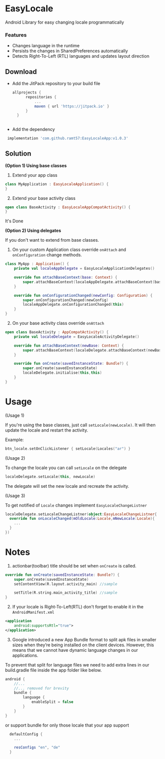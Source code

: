 # EasyLocale 
Android Library for easy changing locale programmatically 

### Features
- Changes language in the runtime
- Persists the changes in SharedPreferences automatically
- Detects Right-To-Left (RTL) languages and updates layout direction

## Download
- Add the JitPack repository to your build file

  ```groovy 
  allprojects {
		repositories {
			...
			maven { url 'https://jitpack.io' }
		}
	}
 
- Add the dependency
 ```groovy 
  implementation 'com.github.ramt57:EasyLocaleApp:v1.0.3'
  ```
    
## Solution
**(Option 1) Using base classes**
1. Extend your app class
```kotlin
class MyApplication : EasyLocaleApplication() {
}
```
2. Extend your base activity class
```kotlin
open class BaseActivity : EasyLocaleAppCompatActivity() {  
}
```
It's Done

**(Option 2) Using delegates**

If you don't want to extend from base classes.
1. On your custom Application class override `onAttach` and `onConfiguration` change methods.
```kotlin
class MyApp : Application() {  
    private val localeAppDelegate = EasyLocaleApplicationDelegates()

    override fun attachBaseContext(base: Context) {
        super.attachBaseContext(localeAppDelegate.attachBaseContext(base))
    }

    override fun onConfigurationChanged(newConfig: Configuration) {
        super.onConfigurationChanged(newConfig)
        localeAppDelegate.onConfigurationChanged(this)
    } 
}
```
2. On your base activity class override `onAttach`
```kotlin
open class BaseActivity : AppCompatActivity() {  
    private val localeDelegate = EasyLocaleActivityDelegate()

    override fun attachBaseContext(newBase: Context) {
        super.attachBaseContext(localeDelegate.attachBaseContext(newBase))
    }

    override fun onCreate(savedInstanceState: Bundle?) {
        super.onCreate(savedInstanceState)
        localeDelegate.initialise(this,this)
    }
}
```
**Usage**
=
(Usage 1)

If you're using the base classes, just call `setLocale(newLocale)`. It will then update the locale and restart the activity.

Example:
```kotlin 
btn_locale.setOnClickListener { setLocale(Locales("ar") }
``` 

(Usage 2)

To change the locale you can call `setLocale` on the delegate
```kotlin 
localeDelegate.setLocale(this, newLocale)
``` 
The delegate will set the new locale and recreate the activity.

(Usage 3)

To get notified of `Locale` changes implement `EasyLocaleChangeListner`
```kotlin
localeDelegate.setLocaleChangeListner(object:EasyLocaleChangeListner{
  override fun onLocaleChanged(mOldLocale:Locale,mNewLocale:Locale){
    ...
  }
})
```
**Notes**
=
1. actionbar(toolbar) title should be set when `onCreate` is called.
```kotlin 
override fun onCreate(savedInstanceState: Bundle?) {
	super.onCreate(savedInstanceState)
	setContentView(R.layout.activity_main) //sample

	setTitle(R.string.main_activity_title) //sample
}
``` 
2. If your locale is Right-To-Left(RTL) don't forget to enable it in the `AndroidManifest.xml`
```xml
<application
	android:supportsRtl="true">
</application>
``` 
3. Google introduced a new App Bundle format to split apk files in smaller sizes when they’re being installed on the client devices. However, this means that we cannot have dynamic language changes in our applications.

To prevent that split for language files we need to add extra lines in our build.gradle file inside the app folder like below.
```groovy
android {
    //...
    //... removed for brevity
    bundle {
        language {
            enableSplit = false
        }
    }
}
```
or support bundle for only those locale that your app support
```groovy
  defaultConfig {
    ...

    resConfigs "en", "de"
  }
```
